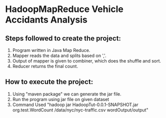 # HadoopMapReduce Vehicle Accidants Analysis

## Steps followed to create the project:

1. Program written in Java Map Reduce.
2. Mapper reads the data and splits based on ','.
3. Output of mapper is given to combiner, which does the shuffle and sort.
4. Reducer returns the final count.

## How to execute the project:

1. Using "maven package" we can generate the jar file.
2. Run the program using jar file on given dataset
3. Command Used "hadoop jar HadoopTut-0.0.1-SNAPSHOT.jar org.test.WordCount /data/nyc/nyc-traffic.csv wordOutput/output"
